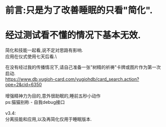 # 前言:只是为了改善睡眠的只看"简化".
# 经过测试看不懂的情况下基本无效.
简化和技能一起看,说不定对思路有影响.\
应用在仪式使用七天后看.\

在没有经过我的传播情况下,请自己准备一张"树精的祈祷"卡牌或图片作为第一次启动.\
https://www.db.yugioh-card.com/yugiohdb/card_search.action?ope=2&cid=6350  
\
增强精神力为目的,意外很助眠的,睡前五秒小动作\
ps:猫猫别称 - 自我debug接口
\
\
v3.4:\
分离技能和应用,以及再简化仅用于睡眠版本.
